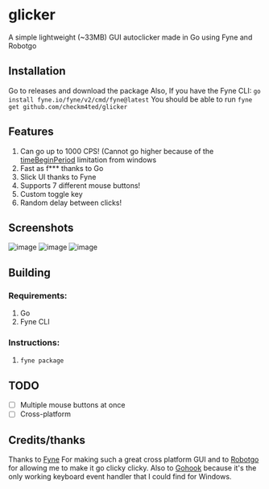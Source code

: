 # glicker
A simple lightweight (~33MB) GUI autoclicker made in Go using Fyne and Robotgo

## Installation
Go to releases and download the package
Also, If you have the Fyne CLI:
`go install fyne.io/fyne/v2/cmd/fyne@latest`
You should be able to run
`fyne get github.com/checkm4ted/glicker`

## Features
1. Can go up to 1000 CPS! (Cannot go higher because of the [timeBeginPeriod](https://learn.microsoft.com/en-us/windows/win32/api/timeapi/nf-timeapi-timebeginperiod) limitation from windows
2. Fast as f*** thanks to Go
3. Slick UI thanks to Fyne
4. Supports 7 different mouse buttons!
5. Custom toggle key
7. Random delay between clicks!

## Screenshots
![image](https://github.com/checkm4ted/glicker/assets/146487129/b6fe47d1-392c-482e-bdfe-b7d435fc69f0)
![image](https://github.com/checkm4ted/glicker/assets/146487129/a06448c8-23cb-4c14-9fcf-f3b183b93789)
![image](https://github.com/checkm4ted/glicker/assets/146487129/46fafb43-e819-4d0e-84e2-edd97df1d5d8)

## Building
### Requirements:
1. Go
2. Fyne CLI

### Instructions:
1. `fyne package`

## TODO
- [ ] Multiple mouse buttons at once  
- [ ] Cross-platform  

## Credits/thanks
Thanks to [Fyne](https://github.com/fyne-io/fyne) For making such a great cross platform GUI and to [Robotgo](https://github.com/go-vgo/robotgo) for allowing me to make it go clicky clicky. Also to [Gohook](https://pkg.go.dev/github.com/robotn/gohook@v0.41.0) because it's the only working keyboard event handler that I could find for Windows.
